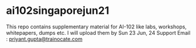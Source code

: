 # ai102singaporejun21
This repo contains supplementary material for AI-102 like labs, workshops, whitepapers, dumps etc. I will upload them by Sun 23 Jun, 24 Support Email : priyant.gupta@trainocate.com
